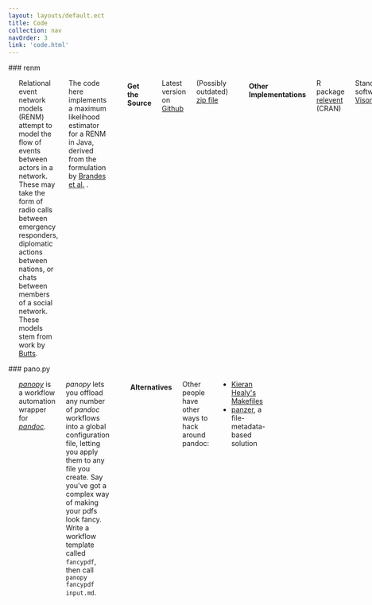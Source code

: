 ```yaml
---
layout: layouts/default.ect
title: Code
collection: nav
navOrder: 3
link: 'code.html'
---
```


<div class="row">
<div class="medium-3 large-2 columns">
### renm
</div>

<div class="medium-8 large-6 columns end">
<h3 class="show-for-medium"></h3>

Relational event network models (RENM) attempt to model the flow of events
between actors in a network. These may take the form of radio calls between
emergency responders, diplomatic actions between nations, or chats between
members of a social network. These models stem from work by
[Butts](http://www.jstor.org/stable/20451153).

The code here implements a maximum likelihood estimator for a RENM in Java,
derived from the formulation by [Brandes et
al.](http://dx.doi.org/10.1109/ASONAM.2009.28) .

<hr>

#### Get the Source

Latest version on [Github](https://www.github.com/balachia/renm)

(Possibly outdated) [zip file](files/renm.zip)

<hr>

#### Other Implementations

R package [relevent](http://cran.r-project.org/web/packages/relevent/index.html) (CRAN)

Standalone software [Visone](http://www.visone.info/)

</div>
</div>
<div class="row">
<div class="medium-3 large-2 columns">
### pano.py
</div>

<div class="medium-8 large-6 columns end">
<h3 class="show-for-medium"></h3>

[*panopy*](https://github.com/balachia/panopy) is a workflow automation wrapper
for [*pandoc*](https://pandoc.org/).

*panopy* lets you offload any number of *pandoc* workflows into a global
configuration file, letting you apply them to any file you create. Say you've
got a complex way of making your pdfs look fancy. Write a workflow template
called `fancypdf`, then call `panopy fancypdf input.md`.

<hr>

#### Alternatives

Other people have other ways to hack around pandoc:

- [Kieran Healy's Makefiles](http://kieranhealy.org/blog/archives/2014/01/23/plain-text/)
- [panzer](https://github.com/msprev/panzer), a file-metadata-based solution

</div>
</div>


